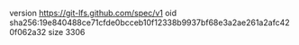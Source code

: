 version https://git-lfs.github.com/spec/v1
oid sha256:19e840488ce71cfde0bcceb10f12338b9937bf68e3a2ae261a2afc420f062a32
size 3306
